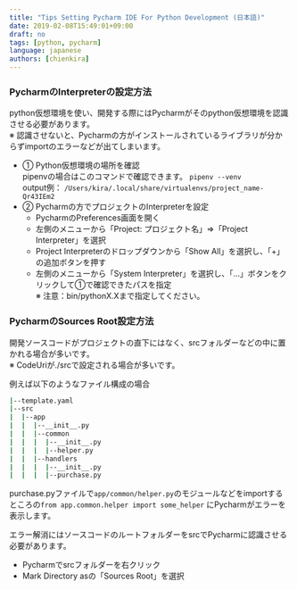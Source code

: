 ```yaml
---
title: "Tips Setting Pycharm IDE For Python Development (日本語)"
date: 2019-02-08T15:49:01+09:00
draft: no
tags: [python, pycharm]
language: japanese
authors: [chienkira]
---
```


### PycharmのInterpreterの設定方法
python仮想環境を使い、開発する際にはPycharmがそのpython仮想環境を認識させる必要があります。  
※ 認識させないと、Pycharmの方がインストールされているライブラリが分からずimportのエラーなどが出てしまいます。  

- ① Python仮想環境の場所を確認    
  pipenvの場合はこのコマンドで確認できます。 `pipenv --venv`  
  output例： `/Users/kira/.local/share/virtualenvs/project_name-Qr43IEm2`  
- ② Pycharmの方でプロジェクトのInterpreterを設定  
  * PycharmのPreferences画面を開く  
  * 左側のメニューから「Project: プロジェクト名」=>「Project Interpreter」を選択  
  * Project Interpreterのドロップダウンから「Show All」を選択し、「+」の追加ボタンを押す  
  * 左側のメニューから「System Interpreter」を選択し、「...」ボタンをクリックして①で確認できたパスを指定  
  ※ 注意：bin/pythonX.Xまで指定してください。

### PycharmのSources Root設定方法
開発ソースコードがプロジェクトの直下にはなく、srcフォルダーなどの中に置かれる場合が多いです。  
※ CodeUriが./srcで設定される場合が多いです。 

例えば以下のようなファイル構成の場合
```bash
|--template.yaml
|--src
|  |--app
|  |  |--__init__.py
|  |  |--common
|  |  |  |--__init__.py
|  |  |  |--helper.py
|  |  |--handlers
|  |  |  |--__init__.py
|  |  |  |--purchase.py
```
purchase.pyファイルで`app/common/helper.py`のモジュールなどをimportするところの`from app.common.helper import some_helper`
にPycharmがエラーを表示します。  

エラー解消にはソースコードのルートフォルダーをsrcでPycharmに認識させる必要があります。
- Pycharmでsrcフォルダーを右クリック
- Mark Directory asの「Sources Root」を選択
